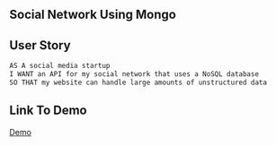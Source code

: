 ## Social Network Using Mongo

## User Story

```md
AS A social media startup
I WANT an API for my social network that uses a NoSQL database
SO THAT my website can handle large amounts of unstructured data
```

## Link To Demo

[Demo](https://drive.google.com/file/d/1h5xQefOhAXRKtZReQZ5IZtDxv6l8TlPf/view)